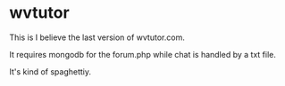 wvtutor
=======
This is I believe the last version of wvtutor.com.

It requires mongodb for the forum.php while chat is handled by a txt file. 

It's kind of spaghettiy. 
